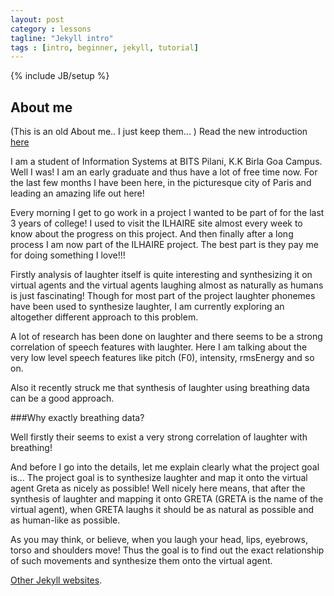 ```yaml
---
layout: post
category : lessons
tagline: "Jekyll intro"
tags : [intro, beginner, jekyll, tutorial]
---
```

{% include JB/setup %}



## About me 

(This is an old About me.. I just keep them... )
Read the new introduction [here](http://debajyotidatta.github.io/)

I am a student of Information Systems at BITS Pilani, K.K Birla Goa Campus. Well I was! 
I am an early graduate and thus have a lot of free time now. For the last few months I have been here, in the picturesque city of Paris and leading an amazing life out here!

Every morning I get to go work in a project I wanted to be part of for the last 3 years of college! I used to visit the ILHAIRE site almost every week to know about the progress on this project.
And then finally after a long process I am now part of the ILHAIRE project. The best part is they pay me for doing something I love!!!

Firstly analysis of laughter itself is quite interesting and synthesizing it on virtual agents and the virtual agents laughing almost as naturally as humans is just fascinating! 
Though for most part of the project laughter phonemes have been used to synthesize laughter, I am currently exploring an altogether different approach to this problem.

A lot of research has been done on laughter and there seems to be a strong correlation of speech features with laughter. Here I am talking about the very low level speech features like pitch (F0), intensity,
rmsEnergy and so on.

Also it recently struck me that synthesis of laughter using breathing data can be a good approach.

###Why exactly breathing data?

Well firstly their seems to exist a very strong correlation of laughter with breathing!

And before I go into the details, let me explain clearly what the project goal is...
The project goal is to synthesize laughter and map it onto the virtual agent Greta as nicely as possible! Well nicely here means, that after the synthesis of laughter and mapping it onto GRETA (GRETA is the 
name of the virtual agent), when GRETA laughs it should be as natural as possible and as human-like as possible.

As you may think, or believe, when you laugh your head, lips, eyebrows, torso and shoulders move! Thus the goal is to find out the exact relationship of such movements and synthesize them onto the virtual agent.



 [Other Jekyll websites](https://github.com/mojombo/jekyll/wiki/Sites).



